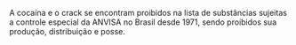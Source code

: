 A cocaína e o crack se encontram proibidos na lista de substâncias sujeitas a controle especial da ANVISA no Brasil desde 1971, sendo proibidos sua produção, distribuição e posse.